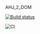 AHJ_2_DOM

[![Build status](https://ci.appveyor.com/api/projects/status/dswjauhrve6eko02?svg=true)](https://ci.appveyor.com/project/Markedone60/ahj-homework-dom-2-2)

![CI](https://github.com/Markedone60/ahj_homeworks_dom_2.2/actions/workflows/web.yml/badge.svg)